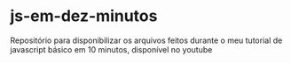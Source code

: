 # js-em-dez-minutos
Repositório para disponibilizar os arquivos feitos durante o meu tutorial de javascript básico em 10 minutos, disponível no youtube
